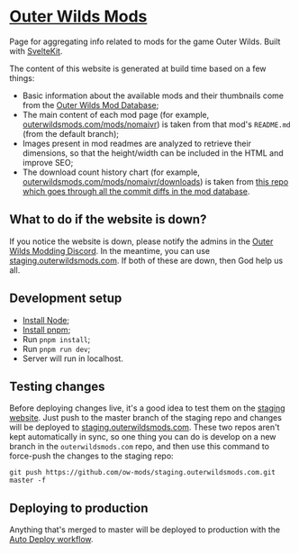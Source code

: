 # [Outer Wilds Mods](https://outerwildsmods.com/)

Page for aggregating info related to mods for the game Outer Wilds. Built with [SvelteKit](https://kit.svelte.dev/).

The content of this website is generated at build time based on a few things:

- Basic information about the available mods and their thumbnails come from the [Outer Wilds Mod Database](https://github.com/ow-mods/ow-mod-db);
- The main content of each mod page (for example, [outerwildsmods.com/mods/nomaivr](https://outerwildsmods.com/mods/nomaivr/)) is taken from that mod's `README.md` (from the default branch);
- Images present in mod readmes are analyzed to retrieve their dimensions, so that the height/width can be included in the HTML and improve SEO;
- The download count history chart (for example, [outerwildsmods.com/mods/nomaivr/downloads](https://outerwildsmods.com/mods/nomaivr/downloads)) is taken from [this repo which goes through all the commit diffs in the mod database](https://github.com/misternebula/OWModDBDownloadCountExtractor).

## What to do if the website is down?

If you notice the website is down, please notify the admins in the [Outer Wilds Modding Discord](https://discord.gg/9vE5aHxcF9). In the meantime, you can use [staging.outerwildsmods.com](https://staging.outerwildsmods.com). If both of these are down, then God help us all.

## Development setup

- [Install Node](https://nodejs.org/en/download/);
- [Install pnpm](https://pnpm.io/installation);
- Run `pnpm install`;
- Run `pnpm run dev`;
- Server will run in localhost.

## Testing changes

Before deploying changes live, it's a good idea to test them on the [staging website](https://github.com/ow-mods/staging.outerwildsmods.com). Just push to the master branch of the staging repo and changes will be deployed to [staging.outerwildsmods.com](https://staging.outerwildsmods.com). These two repos aren't kept automatically in sync, so one thing you can do is develop on a new branch in the `outerwildsmods.com` repo, and then use this command to force-push the changes to the staging repo:

```
git push https://github.com/ow-mods/staging.outerwildsmods.com.git master -f
```

## Deploying to production

Anything that's merged to master will be deployed to production with the [Auto Deploy workflow](https://github.com/ow-mods/outerwildsmods.com/actions/workflows/auto-deploy.yml).
